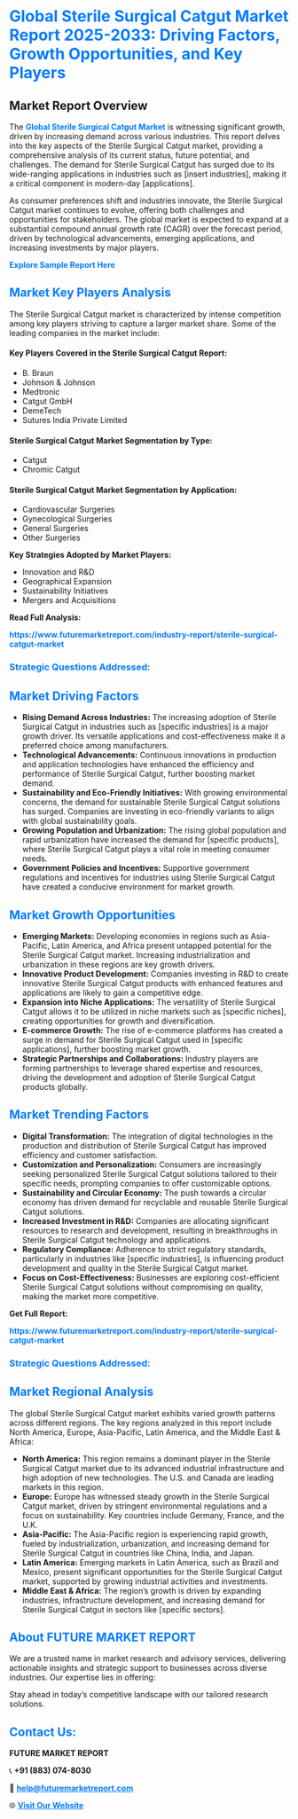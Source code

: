 <h1 style="color: #007BFF;">Global Sterile Surgical Catgut Market Report 2025-2033: Driving Factors, Growth Opportunities, and Key Players</h1>

<section id="overview">
<h2>Market Report Overview</h2>
<p>The <a href="https://www.futuremarketreport.com/industry-report/sterile-surgical-catgut-market" style="color: #007BFF; text-decoration: none;"><strong>Global Sterile Surgical Catgut Market</strong></a> is witnessing significant growth, driven by increasing demand across various industries. This report delves into the key aspects of the Sterile Surgical Catgut market, providing a comprehensive analysis of its current status, future potential, and challenges. The demand for Sterile Surgical Catgut has surged due to its wide-ranging applications in industries such as [insert industries], making it a critical component in modern-day [applications].</p>
<p>As consumer preferences shift and industries innovate, the Sterile Surgical Catgut market continues to evolve, offering both challenges and opportunities for stakeholders. The global market is expected to expand at a substantial compound annual growth rate (CAGR) over the forecast period, driven by technological advancements, emerging applications, and increasing investments by major players.</p>
</section>

<section id="overview">
<p><a href="https://www.futuremarketreport.com/request-sample/reportId=62031" style="color: #007BFF; text-decoration: none;"><strong>Explore Sample Report Here</strong></a></p>
</section>

<section id="key-players">
<h2 style="color: #007BFF;">Market Key Players Analysis</h2>
<p>The Sterile Surgical Catgut market is characterized by intense competition among key players striving to capture a larger market share. Some of the leading companies in the market include:</p>
<h4>Key Players Covered in the Sterile Surgical Catgut Report:</h4>
<ul><li>B. Braun</li><li>Johnson &amp; Johnson</li><li>Medtronic</li><li>Catgut GmbH</li><li>DemeTech</li><li>Sutures India Private Limited</li></ul>
<h4>Sterile Surgical Catgut Market Segmentation by Type:</h4>
<ul><li>Catgut</li><li>Chromic Catgut</li></ul>

<h4>Sterile Surgical Catgut Market Segmentation by Application:</h4>
<ul><li>Cardiovascular Surgeries</li><li>Gynecological Surgeries</li><li>General Surgeries</li><li>Other Surgeries</li></ul>
<p><strong>Key Strategies Adopted by Market Players:</strong></p>
<ul>
<li>Innovation and R&D</li>
<li>Geographical Expansion</li>
<li>Sustainability Initiatives</li>
<li>Mergers and Acquisitions</li>
</ul>
</section>

<section>
<p><strong>Read Full Analysis: </strong></p><a href="https://www.futuremarketreport.com/industry-report/sterile-surgical-catgut-market" style="color: #007BFF; text-decoration: none;"><strong>https://www.futuremarketreport.com/industry-report/sterile-surgical-catgut-market</strong></a>
<h3 style="color: #007BFF;">Strategic Questions Addressed:</h3>
</section>

<section id="driving-factors">
<h2 style="color: #007BFF;">Market Driving Factors</h2>
<ul>
<li><strong>Rising Demand Across Industries:</strong> The increasing adoption of Sterile Surgical Catgut in industries such as [specific industries] is a major growth driver. Its versatile applications and cost-effectiveness make it a preferred choice among manufacturers.</li>
<li><strong>Technological Advancements:</strong> Continuous innovations in production and application technologies have enhanced the efficiency and performance of Sterile Surgical Catgut, further boosting market demand.</li>
<li><strong>Sustainability and Eco-Friendly Initiatives:</strong> With growing environmental concerns, the demand for sustainable Sterile Surgical Catgut solutions has surged. Companies are investing in eco-friendly variants to align with global sustainability goals.</li>
<li><strong>Growing Population and Urbanization:</strong> The rising global population and rapid urbanization have increased the demand for [specific products], where Sterile Surgical Catgut plays a vital role in meeting consumer needs.</li>
<li><strong>Government Policies and Incentives:</strong> Supportive government regulations and incentives for industries using Sterile Surgical Catgut have created a conducive environment for market growth.</li>
</ul>
</section>

<section id="growth-opportunities">
<h2 style="color: #007BFF;">Market Growth Opportunities</h2>
<ul>
<li><strong>Emerging Markets:</strong> Developing economies in regions such as Asia-Pacific, Latin America, and Africa present untapped potential for the Sterile Surgical Catgut market. Increasing industrialization and urbanization in these regions are key growth drivers.</li>
<li><strong>Innovative Product Development:</strong> Companies investing in R&D to create innovative Sterile Surgical Catgut products with enhanced features and applications are likely to gain a competitive edge.</li>
<li><strong>Expansion into Niche Applications:</strong> The versatility of Sterile Surgical Catgut allows it to be utilized in niche markets such as [specific niches], creating opportunities for growth and diversification.</li>
<li><strong>E-commerce Growth:</strong> The rise of e-commerce platforms has created a surge in demand for Sterile Surgical Catgut used in [specific applications], further boosting market growth.</li>
<li><strong>Strategic Partnerships and Collaborations:</strong> Industry players are forming partnerships to leverage shared expertise and resources, driving the development and adoption of Sterile Surgical Catgut products globally.</li>
</ul>
</section>

<section id="trending-factors">
<h2 style="color: #007BFF;">Market Trending Factors</h2>
<ul>
<li><strong>Digital Transformation:</strong> The integration of digital technologies in the production and distribution of Sterile Surgical Catgut has improved efficiency and customer satisfaction.</li>
<li><strong>Customization and Personalization:</strong> Consumers are increasingly seeking personalized Sterile Surgical Catgut solutions tailored to their specific needs, prompting companies to offer customizable options.</li>
<li><strong>Sustainability and Circular Economy:</strong> The push towards a circular economy has driven demand for recyclable and reusable Sterile Surgical Catgut solutions.</li>
<li><strong>Increased Investment in R&D:</strong> Companies are allocating significant resources to research and development, resulting in breakthroughs in Sterile Surgical Catgut technology and applications.</li>
<li><strong>Regulatory Compliance:</strong> Adherence to strict regulatory standards, particularly in industries like [specific industries], is influencing product development and quality in the Sterile Surgical Catgut market.</li>
<li><strong>Focus on Cost-Effectiveness:</strong> Businesses are exploring cost-efficient Sterile Surgical Catgut solutions without compromising on quality, making the market more competitive.</li>
</ul>
</section>

<section>
<p><strong>Get Full Report: </strong></p><a href="https://www.futuremarketreport.com/industry-report/sterile-surgical-catgut-market" style="color: #007BFF; text-decoration: none;"><strong>https://www.futuremarketreport.com/industry-report/sterile-surgical-catgut-market</strong></a>
<h3 style="color: #007BFF;">Strategic Questions Addressed:</h3>
</section>


<section id="regional-analysis">
<h2 style="color: #007BFF;">Market Regional Analysis</h2>
<p>The global Sterile Surgical Catgut market exhibits varied growth patterns across different regions. The key regions analyzed in this report include North America, Europe, Asia-Pacific, Latin America, and the Middle East & Africa:</p>
<ul>
<li><strong>North America:</strong> This region remains a dominant player in the Sterile Surgical Catgut market due to its advanced industrial infrastructure and high adoption of new technologies. The U.S. and Canada are leading markets in this region.</li>
<li><strong>Europe:</strong> Europe has witnessed steady growth in the Sterile Surgical Catgut market, driven by stringent environmental regulations and a focus on sustainability. Key countries include Germany, France, and the U.K.</li>
<li><strong>Asia-Pacific:</strong> The Asia-Pacific region is experiencing rapid growth, fueled by industrialization, urbanization, and increasing demand for Sterile Surgical Catgut in countries like China, India, and Japan.</li>
<li><strong>Latin America:</strong> Emerging markets in Latin America, such as Brazil and Mexico, present significant opportunities for the Sterile Surgical Catgut market, supported by growing industrial activities and investments.</li>
<li><strong>Middle East & Africa:</strong> The region’s growth is driven by expanding industries, infrastructure development, and increasing demand for Sterile Surgical Catgut in sectors like [specific sectors].</li>
</ul>
</section>

<footer>
<h2 style="color: #007BFF;">About FUTURE MARKET REPORT</h2>
<p>We are a trusted name in market research and advisory services, delivering actionable insights and strategic support to businesses across diverse industries. Our expertise lies in offering:</p>

<p>Stay ahead in today’s competitive landscape with our tailored research solutions.</p>

<h2 style="color: #007BFF;">Contact Us:</h2>
<p><strong>FUTURE MARKET REPORT</strong></p>
<p>📞 <strong>+91 (883) 074-8030</strong></p>
<p>📧 <strong><a href="mailto:help@futuremarketreport.com" style="color: #007BFF;">help@futuremarketreport.com</a></strong></p>
<p>🌐 <strong><a href="https://www.futuremarketreport.com/" style="color: #007BFF;">Visit Our Website</a></strong></p>
</footer>